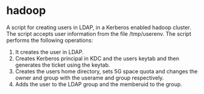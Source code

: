 # hadoop
A script for creating users in LDAP, in a Kerberos enabled hadoop cluster. The script accepts user information from the file  /tmp/userenv. 
The script performs the following operations:
 1. It creates the user in  LDAP.
 2. Creates  Kerberos  principal in KDC and the users keytab and then generates the ticket using the keytab.
 3. Creates the users home directory, sets 5G space quota and changes the owner and group with the userame and group respectively.
 4. Adds the user to the LDAP group and the memberuid to the group.
